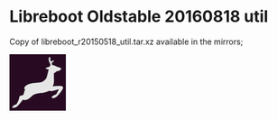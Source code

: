 Libreboot Oldstable 20160818 util
=================================


Copy of libreboot_r20150518_util.tar.xz available in the mirrors;

![favicon](favicon.png?raw=true)
